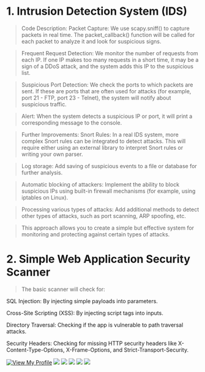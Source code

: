 #  1. Intrusion Detection System (IDS)

>Code Description:
Packet Capture:
We use scapy.sniff() to capture packets in real time. The packet_callback() function will be called for each packet to analyze it and look for suspicious signs.

>Frequent Request Detection:
We monitor the number of requests from each IP. If one IP makes too many requests in a short time, it may be a sign of a DDoS attack, and the system adds this IP to the suspicious list.

>Suspicious Port Detection:
We check the ports to which packets are sent. If these are ports that are often used for attacks (for example, port 21 - FTP, port 23 - Telnet), the system will notify about suspicious traffic.

>Alert:
When the system detects a suspicious IP or port, it will print a corresponding message to the console.

>Further Improvements:
Snort Rules:
In a real IDS system, more complex Snort rules can be integrated to detect attacks. This will require either using an external library to interpret Snort rules or writing your own parser.

>Log storage:
Add saving of suspicious events to a file or database for further analysis.

>Automatic blocking of attackers:
Implement the ability to block suspicious IPs using built-in firewall mechanisms (for example, using iptables on Linux).

>Processing various types of attacks:
Add additional methods to detect other types of attacks, such as port scanning, ARP spoofing, etc.

>This approach allows you to create a simple but effective system for monitoring and protecting against certain types of attacks.

# 2. Simple Web Application Security Scanner
 

>The basic scanner will check for:

SQL Injection: By injecting simple payloads into parameters.

Cross-Site Scripting (XSS): By injecting script tags into inputs.

Directory Traversal: Checking if the app is vulnerable to path traversal attacks.

Security Headers: Checking for missing HTTP security headers like X-Content-Type-Options, X-Frame-Options, and Strict-Transport-Security.
 

<a href="https://github.com/mscbuild"><img src="https://camo.githubusercontent.com/e9f3798d5901d27fe2097e37c8e91edb808b38b236dbebd836638c12b836ed7b/68747470733a2f2f696d672e736869656c64732e696f2f62616467652f566965772d4d795f50726f66696c652d677265656e3f6c6f676f3d476974487562" alt="View My Profile" data-canonical-src="https://img.shields.io/badge/View-My_Profile-green?logo=GitHub" style="max-width: 100%;"></a>
 ![](https://komarev.com/ghpvc/?username=mscbuild) 
 ![](https://img.shields.io/github/license/mscbuild/cybersecurity_python) 
 ![](https://img.shields.io/github/repo-size/mscbuild/cybersecurity_python)
![](https://img.shields.io/badge/PRs-Welcome-green)
![](https://img.shields.io/badge/code%20style-python-green)
 
